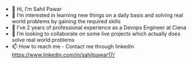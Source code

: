 - 👋 Hi, I’m Sahil Pawar 
- 👀 I’m interested in learning new things on a daily basis and solving real world problems by gaining the required skills
- 🌱 I’ve 2 years of professional experience as a Devops Engineer at Ciena
- 💞️ I’m looking to collaborate on some live projects which actually does solve real world problems
- 📫 How to reach me - Contact me through linkedin https://www.linkedin.com/in/sahilpawar17/

<!---
Sahilgr8/Sahilgr8 is a ✨ special ✨ repository because its `README.md` (this file) appears on your GitHub profile.
You can click the Preview link to take a look at your changes.
--->
